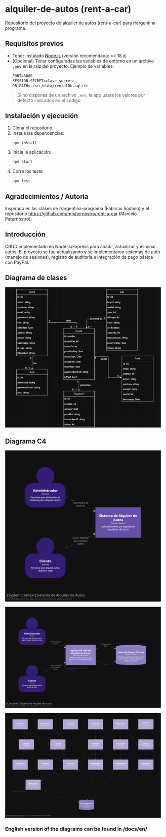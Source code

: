 # alquiler-de-autos (rent-a-car)

Repositorio del proyecto de alquiler de autos (rent-a-car) para r/argentina-programa.

## Requisitos previos

- Tener instalado [Node.js](https://nodejs.org/) (versión recomendada: >= 18.x)
- (Opcional) Tener configuradas las variables de entorno en un archivo `.env` en la raíz del proyecto. Ejemplo de variables:
  ```
  PORT=3000
  SESSION_SECRET=clave_secreta
  DB_PATH=./src/data/rentalDb.sqlite
  ```

> Si no dispones de un archivo `.env`, la app usará los valores por defecto indicados en el código.

## Instalación y ejecución

1. Clona el repositorio.
2. Instala las dependencias:
   ```cmd
   npm install
   ```
3. Inicia la aplicación:
   ```cmd
   npm start
   ```
4. Corre los tests:
   ```cmd
   npm test
   ```

## Agradecimientos / Autoría

Inspirado en las clases de r/argentina-programa (Fabricio Sodano) y el repositorio https://github.com/mpaternostro/rent-a-car (Marcelo Paternostro).

## Introducción

CRUD implementado en Node.js/Express para añadir, actualizar y eliminar autos.
El proyecto se fue actualizando y se implementaron sistemas de auth (manejo de sesiones), registro de auditoría e integración de pago básica con PayPal.

## Diagrama de clases

![Diagrama de clases para la aplicación del Alquiler de Autos](docs/es/diagrama-de-clases%20-%20rent-a-car.png)

## Diagrama C4

![Diagrama C4 (Nivel 1) para la aplicación del Alquiler de Autos](docs/es/c4-nivel-1.png)

![Diagrama C4 (Nivel 2) para la aplicación del Alquiler de Autos](docs/es/c4-nivel-2.png)

![Diagrama C4 (Nivel 3) para la aplicación del Alquiler de Autos](docs/es/c4-nivel-3.png)

### English version of the diagrams can be found in /docs/en/